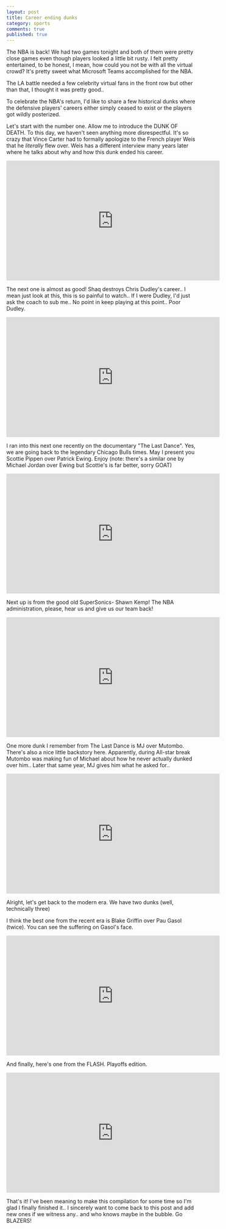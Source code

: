 ```yaml
---
layout: post
title: Career ending dunks
category: sports
comments: true
published: true
---
```


The NBA is back! We had two games tonight and both of them were pretty close games even though players looked a little bit rusty. I felt pretty entertained, to be honest, I mean, how could you not be with all the virtual crowd? It's pretty sweet what Microsoft Teams accomplished for the NBA.

The LA battle needed a few celebrity virtual fans in the front row but other than that, I thought it was pretty good..

To celebrate the NBA's return, I'd like to share a few historical dunks where the defensive players' careers either simply ceased to exist or the players got wildly posterized. 

Let's start with the number one. Allow me to introduce the DUNK OF DEATH. To this day, we haven't seen anything more disrespectful. It's so crazy that Vince Carter had to formally apologize to the French player Weis that he *literally* flew over. Weis has a different interview many years later where he talks about why and how this dunk ended his career. 

<iframe width="560" height="315" src="https://www.youtube.com/embed/k_uZeCymShQ" frameborder="0" allow="accelerometer; autoplay; encrypted-media; gyroscope; picture-in-picture" allowfullscreen></iframe>

The next one is almost as good! Shaq destroys Chris Dudley's career.. I mean just look at this, this is so painful to watch.. If I were Dudley, I'd just ask the coach to sub me.. No point in keep playing at this point.. Poor Dudley.

<iframe width="560" height="315" src="https://www.youtube.com/embed/0ICBi-ku-G0" frameborder="0" allow="accelerometer; autoplay; encrypted-media; gyroscope; picture-in-picture" allowfullscreen></iframe>

I ran into this next one recently on the documentary "The Last Dance". Yes, we are going back to the legendary Chicago Bulls times. May I present you Scottie Pippen over Patrick Ewing. Enjoy (note: there's a similar one by Michael Jordan over Ewing but Scottie's is far better, sorry GOAT)

<iframe width="560" height="315" src="https://www.youtube.com/embed/xtOUpybXmzo" frameborder="0" allow="accelerometer; autoplay; encrypted-media; gyroscope; picture-in-picture" allowfullscreen></iframe>

Next up is from the good old SuperSonics- Shawn Kemp! The NBA administration, please, hear us and give us our team back!

<iframe width="560" height="315" src="https://www.youtube.com/embed/l2GaAWdHwsw" frameborder="0" allow="accelerometer; autoplay; encrypted-media; gyroscope; picture-in-picture" allowfullscreen></iframe>

One more dunk I remember from The Last Dance is MJ over Mutombo. There's also a nice little backstory here. Apparently, during All-star break Mutombo was making fun of Michael about how he never actually dunked over him.. Later that same year, MJ gives him what he asked for..

<iframe width="560" height="315" src="https://www.youtube.com/embed/o2eABshYym4" frameborder="0" allow="accelerometer; autoplay; encrypted-media; gyroscope; picture-in-picture" allowfullscreen></iframe>

Alright, let's get back to the modern era. We have two dunks (well, technically three)

I think the best one from the recent era is Blake Griffin over Pau Gasol (twice). You can see the suffering on Gasol's face.

<iframe width="560" height="315" src="https://www.youtube.com/embed/PzxFJa6rfsg" frameborder="0" allow="accelerometer; autoplay; encrypted-media; gyroscope; picture-in-picture" allowfullscreen></iframe>

And finally, here's one from the FLASH. Playoffs edition.

<iframe width="560" height="315" src="https://www.youtube.com/embed/5uRN7iJ5CqQ" frameborder="0" allow="accelerometer; autoplay; encrypted-media; gyroscope; picture-in-picture" allowfullscreen></iframe>

That's it! I've been meaning to make this compilation for some time so I'm glad I finally finished it.. I sincerely want to come back to this post and add new ones if we witness any.. and who knows maybe in the bubble. Go BLAZERS!
